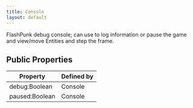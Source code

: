 ```yaml
---
title: Console
layout: default
---
```


FlashPunk debug console; can use to log information or pause the game and view/move Entities and step the frame.

## Public Properties

|Property|Defined by|
|--------|----------|
|debug:Boolean|Console|
|paused:Boolean|Console|
